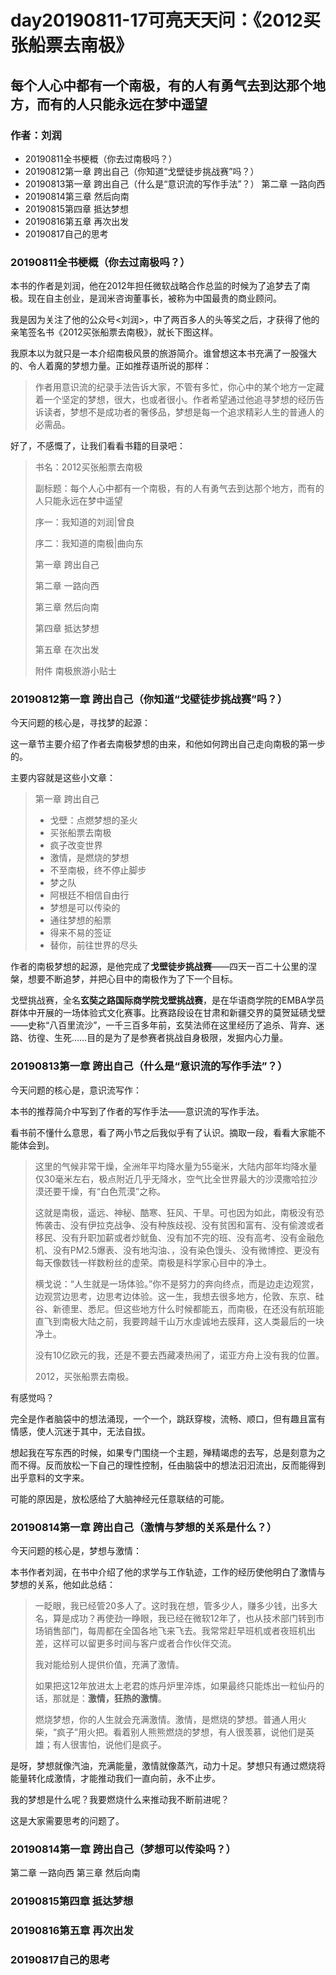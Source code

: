 # day20190811-17可亮天天问：《2012买张船票去南极》

## 每个人心中都有一个南极，有的人有勇气去到达那个地方，而有的人只能永远在梦中遥望

### 作者：刘润

- 20190811全书梗概（你去过南极吗？）
- 20190812第一章 跨出自己（你知道“戈壁徒步挑战赛”吗？）
- 20190813第一章 跨出自己（什么是“意识流的写作手法”？）
第二章 一路向西
- 20190814第三章 然后向南
- 20190815第四章 抵达梦想
- 20190816第五章 再次出发
- 20190817自己的思考

### 20190811全书梗概（你去过南极吗？）

本书的作者是刘润，他在2012年担任微软战略合作总监的时候为了追梦去了南极。现在自主创业，是润米咨询董事长，被称为中国最贵的商业顾问。

我是因为关注了他的公众号<刘润>，中了两百多人的头等奖之后，才获得了他的亲笔签名书《2012买张船票去南极》，就长下图这样。

我原本以为就只是一本介绍南极风景的旅游简介。谁曾想这本书充满了一股强大的、令人着魔的梦想力量。正如推荐语所说的那样：

> 作者用意识流的纪录手法告诉大家，不管有多忙，你心中的某个地方一定藏着一个坚定的梦想，很大，也或者很小。作者希望通过他追寻梦想的经历告诉读者，梦想不是成功者的奢侈品，梦想是每一个追求精彩人生的普通人的必需品。

好了，不感慨了，让我们看看书籍的目录吧：

> 书名：2012买张船票去南极
> 
> 副标题：每个人心中都有一个南极，有的人有勇气去到达那个地方，而有的人只能永远在梦中遥望
> 
> 序一：我知道的刘润|曾良
> 
> 序二：我知道的南极|曲向东
> 
> 第一章 跨出自己
> 
> 第二章 一路向西
> 
> 第三章 然后向南
> 
> 第四章 抵达梦想
> 
> 第五章 在次出发
> 
> 附件 南极旅游小贴士

### 20190812第一章 跨出自己（你知道“戈壁徒步挑战赛”吗？）

今天问题的核心是，寻找梦的起源：

这一章节主要介绍了作者去南极梦想的由来，和他如何跨出自己走向南极的第一步的。

主要内容就是这些小文章：

> 第一章 跨出自己
> 
>- 戈壁：点燃梦想的圣火
>- 买张船票去南极
>- 疯子改变世界
>- 激情，是燃烧的梦想
>- 不至南极，终不停止脚步
>- 梦之队
>- 阿根廷不相信自由行
>- 梦想是可以传染的
>- 通往梦想的船票
>- 得来不易的签证
>- 替你，前往世界的尽头

作者的南极梦想的起源，是他完成了**戈壁徒步挑战赛**——四天一百二十公里的涅槃，想要不断追梦，并把心目中的南极作为了下一个目标。

戈壁挑战赛，全名**玄奘之路国际商学院戈壁挑战赛**，是在华语商学院的EMBA学员群体中开展的一场体验式文化赛事。比赛路段设在甘肃和新疆交界的莫贺延碛戈壁——史称“八百里流沙”，一千三百多年前，玄奘法师在这里经历了追杀、背弃、迷路、彷徨、生死……目的是为了是参赛者挑战自身极限，发掘内心力量。

### 20190813第一章 跨出自己（什么是“意识流的写作手法”？）

今天问题的核心是，意识流写作：

本书的推荐简介中写到了作者的写作手法——意识流的写作手法。

看书前不懂什么意思，看了两小节之后我似乎有了认识。摘取一段，看看大家能不能体会到。

> 这里的气候非常干燥，全洲年平均降水量为55毫米，大陆内部年均降水量仅30毫米左右，极点附近几乎无降水，空气比全世界最大的沙漠撒哈拉沙漠还要干燥，有“白色荒漠”之称。
> 
> 这就是南极，遥远、神秘、酷寒、狂风、干旱。可也因为如此，南极没有恐怖袭击、没有伊拉克战争、没有种族歧视、没有贫困和富有、没有偷渡或者移民、没有升职加薪或者炒鱿鱼、没有加不完的班、没有高考、没有金融危机、没有PM2.5爆表、没有地沟油、，没有染色馒头、没有微博控、更没有每天像数钱一样数粉丝的虚荣。南极是科学家心目中的净土。
> 
> 横戈说：“人生就是一场体验。”你不是努力的奔向终点，而是边走边观赏，边观赏边思考，边思考边体验。这一生，我想去很多地方，伦敦、东京、硅谷、新德里、悉尼。但这些地方什么时候都能五，而南极，在还没有航班能直飞到南极大陆之前，我要跨越千山万水虔诚地去膜拜，这人类最后的一块净土。
> 
> 没有10亿欧元的我，还是不要去西藏凑热闹了，诺亚方舟上没有我的位置。
> 
> 2012，买张船票去南极。

有感觉吗？

完全是作者脑袋中的想法涌现，一个一个，跳跃穿梭，流畅、顺口，但有趣且富有情感，使人沉迷于其中，无法自拔。

想起我在写东西的时候，如果专门围绕一个主题，殚精竭虑的去写，总是刻意为之而不得。反而放松一下自己的理性控制，任由脑袋中的想法汩汩流出，反而能得到出乎意料的文字来。

可能的原因是，放松感给了大脑神经元任意联结的可能。

### 20190814第一章 跨出自己（激情与梦想的关系是什么？）

今天问题的核心是，梦想与激情：

本书作者刘润，在书中介绍了他的求学与工作轨迹，工作的经历使他明白了激情与梦想的关系，他如此总结：

> 一眨眼，我已经管20多人了。这时我在想，管多少人，赚多少钱，出多大名，算是成功？再使劲一睁眼，我已经在微软12年了，也从技术部门转到市场销售部门，每周都在全国各地飞来飞去。我常常赶早班机或者夜班机出差，这样可以留更多时间与客户或者合作伙伴交流。
> 
> 我对能给别人提供价值，充满了激情。
> 
> 如果把这12年放进太上老君的炼丹炉里淬炼，如果最终只能炼出一粒仙丹的话，那就是：**激情，狂热的激情**。
> 
> 燃烧梦想，你的人生就会充满激情。激情，是燃烧的梦想。普通人用火柴，“疯子”用火把。看着别人熊熊燃烧的梦想，有人很羡慕，说他们是英雄；有人很害怕，说他们是疯子。

是呀，梦想就像汽油，充满能量，激情就像蒸汽，动力十足。梦想只有通过燃烧将能量转化成激情，才能推动我们一直向前，永不止步。

我的梦想是什么呢？我要燃烧什么来推动我不断前进呢？

这是大家需要思考的问题了。

### 20190814第一章 跨出自己（梦想可以传染吗？）

第二章 一路向西
第三章 然后向南
### 20190815第四章 抵达梦想
### 20190816第五章 再次出发
### 20190817自己的思考


